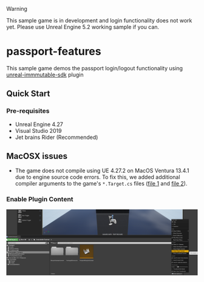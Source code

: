 > [!WARNING]  
> This sample game is in development and login functionality does not work yet. Please use Unreal Engine 5.2 working sample if you can.

# passport-features

This sample game demos the passport login/logout functionality using [unreal-immmutable-sdk](https://github.com/immutable/unreal-immutable-sdk) plugin

## Quick Start

### Pre-requisites

* Unreal Engine 4.27
* Visual Studio 2019
* Jet brains Rider (Recommended)

## MacOSX issues

* The game does not compile using UE 4.27.2 on MacOS Ventura 13.4.1 due to engine source code errors. To fix this, we added additional compiler arguments to the game's `*.Target.cs` files ([file 1](blob/main/4.27/passport-features/Source/endlessrun.Target.cs) and [file 2](blob/main/4.27/passport-features/Source/endlessrunEditor.Target.cs)).

### Enable Plugin Content

![How to view plugin conent in Content Browser](Docs/how-to-view-plugin-conent.png)